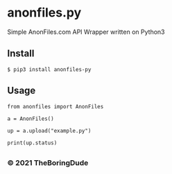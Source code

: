 # anonfiles.py
Simple AnonFiles.com API Wrapper written on Python3

## Install

    $ pip3 install anonfiles-py

## Usage
```python3
from anonfiles import AnonFiles

a = AnonFiles()

up = a.upload("example.py")

print(up.status)
```


##
### &copy; 2021 TheBoringDude